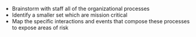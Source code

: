 
* Brainstorm with staff all of the organizational processes
* Identify a smaller set which are mission critical
* Map the specific interactions and events that compose these processes to expose areas of risk
